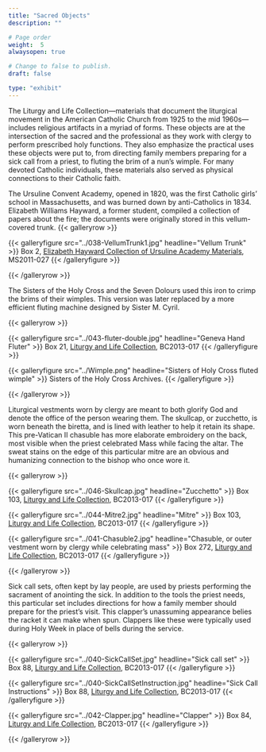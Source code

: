 ```yaml
---
title: "Sacred Objects"
description: ""

# Page order
weight:  5
alwaysopen: true

# Change to false to publish.
draft: false

type: "exhibit"
---
```

The Liturgy and Life Collection—materials that document the liturgical movement in the American Catholic Church from 1925 to the mid 1960s—includes religious artifacts in a myriad of forms. These objects are at the intersection of the sacred and the professional as they work with clergy to perform prescribed holy functions. They also emphasize the practical uses these objects were put to, from directing family members preparing for a sick call from a priest, to fluting the brim of a nun’s wimple. For many devoted Catholic individuals, these materials also served as physical connections to their Catholic faith.

The Ursuline Convent Academy, opened in 1820, was the first Catholic girls’ school in Massachusetts, and was burned down by anti-Catholics in 1834. Elizabeth Williams Hayward, a former student, compiled a collection of papers about the fire; the documents were originally stored in this vellum-covered trunk.
{{< galleryrow >}}

{{< galleryfigure src="../038-VellumTrunk1.jpg" headline="Vellum Trunk" >}}
Box 2, [Elizabeth Hayward Collection of Ursuline Academy Materials](https://bc-primo.hosted.exlibrisgroup.com/primo-explore/fulldisplay?docid=ALMA-BC21419981350001021&context=L&vid=bclib_new&search_scope=onesearch&tab=onesearch&lang=en_US), MS2011-027
{{< /galleryfigure >}}

{{< /galleryrow >}}

The Sisters of the Holy Cross and the Seven Dolours used this iron to crimp the brims of their wimples. This version was later replaced by a more efficient fluting machine designed by Sister M. Cyril.

{{< galleryrow >}}

{{< galleryfigure src="../043-fluter-double.jpg" headline="Geneva Hand Fluter" >}}
Box 21, [Liturgy and Life Collection](https://bc-primo.hosted.exlibrisgroup.com/primo-explore/fulldisplay?docid=ALMA-BC21440260550001021&context=L&vid=bclib_new&search_scope=bcl&tab=bcl_only&lang=en_US), BC2013-017
{{< /galleryfigure >}}

{{< galleryfigure src="../Wimple.png" headline="Sisters of Holy Cross fluted wimple" >}}
Sisters of the Holy Cross Archives.
{{< /galleryfigure >}}

{{< /galleryrow >}}

Liturgical vestments worn by clergy are meant to both glorify God and denote the office of the person wearing them. The skullcap, or zucchetto, is worn beneath the biretta, and is lined with leather to help it retain its shape. This pre-Vatican II chasuble has more elaborate embroidery on the back, most visible when the priest celebrated Mass while facing the altar. The sweat stains on the edge of this particular mitre are an obvious and humanizing connection to the bishop who once wore it.

{{< galleryrow >}}

{{< galleryfigure src="../046-Skullcap.jpg" headline="Zucchetto" >}}
Box 103, [Liturgy and Life Collection](https://bc-primo.hosted.exlibrisgroup.com/primo-explore/fulldisplay?docid=ALMA-BC21440260550001021&context=L&vid=bclib_new&search_scope=bcl&tab=bcl_only&lang=en_US), BC2013-017
{{< /galleryfigure >}}

{{< galleryfigure src="../044-Mitre2.jpg" headline="Mitre" >}}
Box 103, [Liturgy and Life Collection](https://bc-primo.hosted.exlibrisgroup.com/primo-explore/fulldisplay?docid=ALMA-BC21440260550001021&context=L&vid=bclib_new&search_scope=bcl&tab=bcl_only&lang=en_US), BC2013-017
{{< /galleryfigure >}}

{{< galleryfigure src="../041-Chasuble2.jpg" headline="Chasuble, or outer vestment worn by clergy while celebrating mass" >}}
Box 272, [Liturgy and Life Collection](https://bc-primo.hosted.exlibrisgroup.com/primo-explore/fulldisplay?docid=ALMA-BC21440260550001021&context=L&vid=bclib_new&search_scope=bcl&tab=bcl_only&lang=en_US), BC2013-017
{{< /galleryfigure >}}

{{< /galleryrow >}}

Sick call sets, often kept by lay people, are used by priests performing the sacrament of anointing the sick. In addition to the tools the priest needs, this particular set includes directions for how a family member should prepare for the priest’s visit. This clapper’s unassuming appearance belies the racket it can make when spun. Clappers like these were typically used during Holy Week in place of bells during the service.

{{< galleryrow >}}

{{< galleryfigure src="../040-SickCallSet.jpg" headline="Sick call set" >}}
Box 88, [Liturgy and Life Collection](https://bc-primo.hosted.exlibrisgroup.com/primo-explore/fulldisplay?docid=ALMA-BC21440260550001021&context=L&vid=bclib_new&search_scope=bcl&tab=bcl_only&lang=en_US), BC2013-017
{{< /galleryfigure >}}

{{< galleryfigure src="../040-SickCallSetInstruction.jpg" headline="Sick Call Instructions" >}}
Box 88, [Liturgy and Life Collection](https://bc-primo.hosted.exlibrisgroup.com/primo-explore/fulldisplay?docid=ALMA-BC21440260550001021&context=L&vid=bclib_new&search_scope=bcl&tab=bcl_only&lang=en_US), BC2013-017
{{< /galleryfigure >}}

{{< galleryfigure src="../042-Clapper.jpg" headline="Clapper" >}}
Box 84, [Liturgy and Life Collection](https://bc-primo.hosted.exlibrisgroup.com/primo-explore/fulldisplay?docid=ALMA-BC21440260550001021&context=L&vid=bclib_new&search_scope=bcl&tab=bcl_only&lang=en_US), BC2013-017
{{< /galleryfigure >}}

{{< /galleryrow >}}
